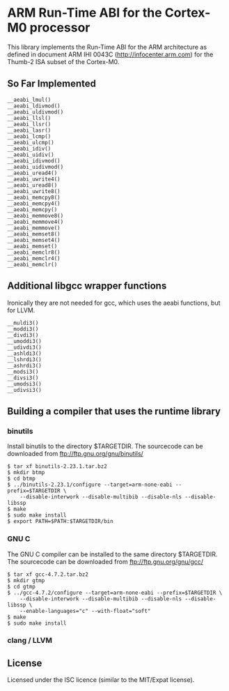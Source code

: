 ARM Run-Time ABI for the Cortex-M0 processor
============================================

This library implements the Run-Time ABI for the ARM architecture as defined
in document ARM IHI 0043C (http://infocenter.arm.com) for the Thumb-2 ISA
subset of the Cortex-M0.


So Far Implemented
------------------

~~~~
__aeabi_lmul()
__aeabi_ldivmod()
__aeabi_uldivmod()
__aeabi_llsl()
__aeabi_llsr()
__aeabi_lasr()
__aeabi_lcmp()
__aeabi_ulcmp()
__aeabi_idiv()
__aeabi_uidiv()
__aeabi_idivmod()
__aeabi_uidivmod()
__aeabi_uread4()
__aeabi_uwrite4()
__aeabi_uread8()
__aeabi_uwrite8()
__aeabi_memcpy8()
__aeabi_memcpy4()
__aeabi_memcpy()
__aeabi_memmove8()
__aeabi_memmove4()
__aeabi_memmove()
__aeabi_memset8()
__aeabi_memset4()
__aeabi_memset()
__aeabi_memclr8()
__aeabi_memclr4()
__aeabi_memclr()
~~~~


Additional libgcc wrapper functions
-----------------------------------
Ironically they are not needed for gcc, which uses the aeabi functions, but for
LLVM.

~~~~
__muldi3()
__moddi3()
__divdi3()
__umoddi3()
__udivdi3()
__ashldi3()
__lshrdi3()
__ashrdi3()
__modsi3()
__divsi3()
__umodsi3()
__udivsi3()
~~~~


Building a compiler that uses the runtime library
-------------------------------------------------

### binutils

Install binutils to the directory $TARGETDIR. The sourcecode can be downloaded
from ftp://ftp.gnu.org/gnu/binutils/

~~~~
$ tar xf binutils-2.23.1.tar.bz2
$ mkdir btmp
$ cd btmp
$ ../binutils-2.23.1/configure --target=arm-none-eabi --prefix=$TARGETDIR \
    --disable-interwork --disable-multibib --disable-nls --disable-libssp
$ make
$ sudo make install
$ export PATH=$PATH:$TARGETDIR/bin
~~~~

### GNU C

The GNU C compiler can be installed to the same directory $TARGETDIR. The
sourcecode can be downloaded from ftp://ftp.gnu.org/gnu/gcc/

~~~~
$ tar xf gcc-4.7.2.tar.bz2
$ mkdir gtmp
$ cd gtmp
$ ../gcc-4.7.2/configure --target=arm-none-eabi --prefix=$TARGETDIR \
    --disable-interwork --disable-multibib --disable-nls --disable-libssp \
    --enable-languages="c" --with-float="soft"
$ make
$ sudo make install
~~~~

### clang / LLVM


License
-------
Licensed under the ISC licence (similar to the MIT/Expat license).
